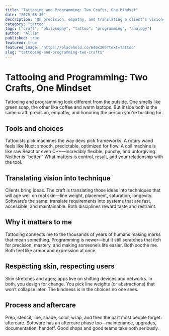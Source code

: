 ```yaml
---
title: "Tattooing and Programming: Two Crafts, One Mindset"
date: "2025-08-30"
description: "On precision, empathy, and translating a client’s vision—whether ink or code—into something beautiful and durable."
category: "tattoo"
tags: ["craft", "philosophy", "tattoo", "programming", "analogy"]
author: "Allie"
published: true
featured: true
featured_image: "https://placehold.co/640x360?text=Tattoo"
slug: "tattooing-and-programming-two-crafts"
---
```


# Tattooing and Programming: Two Crafts, One Mindset

Tattooing and programming look different from the outside. One smells like green soap, the other like coffee and warm laptops. But inside both is the same craft: precision, empathy, and honoring the person you’re building for.

## Tools and choices

Tattooists pick machines the way devs pick frameworks. A rotary wand feels like Nuxt: smooth, predictable, optimized for flow. A coil machine is like raw React or even C++—incredibly flexible, punchy, and unforgiving. Neither is “better.” What matters is control, result, and your relationship with the tool.

## Translating vision into technique

Clients bring ideas. The craft is translating those ideas into techniques that will age well on real skin—line weight, placement, saturation, longevity. Software’s the same: translate requirements into systems that are fast, accessible, and maintainable. Both disciplines reward taste and restraint.

## Why it matters to me

Tattooing connects me to the thousands of years of humans making marks that mean something. Programming is newer—but it still scratches that itch for precision, mastery, and making someone’s life easier. Both soothe me. Both feel like armor and expression at once.

## Respecting skin, respecting users

Skin stretches and ages; apps live on shifting devices and networks. In both, you design for change. You pick line weights (or abstractions) that won’t collapse later. The kindness is in the choices no one sees.

## Process and aftercare

Prep, stencil, line, shade, color, wrap, and then the part most people forget: aftercare. Software has an aftercare phase too—maintenance, upgrades, documentation, handoff. Good shops and good teams take both seriously.
